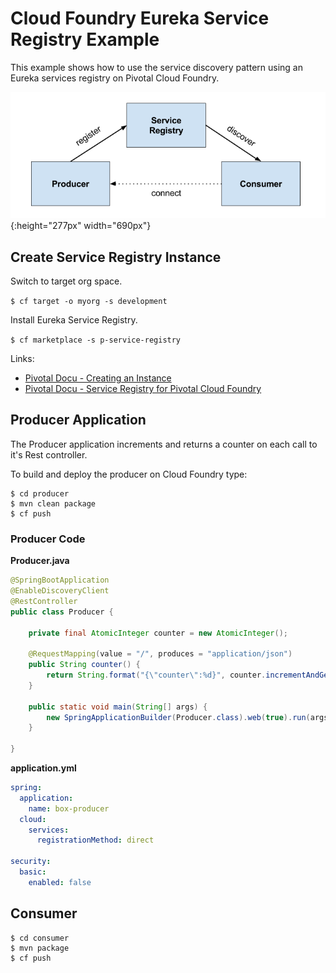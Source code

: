 # Cloud Foundry Eureka Service Registry Example

This example shows how to use the service discovery pattern using an Eureka services registry on Pivotal Cloud Foundry.

![Producer Service Discovery](producer-consumer-service-discovery.png){:height="277px" width="690px"}

## Create Service Registry Instance

Switch to target org space.

`$ cf target -o myorg -s development`

Install Eureka Service Registry.

`$ cf marketplace -s p-service-registry`

Links: 
* [Pivotal Docu - Creating an Instance](https://docs.pivotal.io/spring-cloud-services/1-3/common/service-registry/creating-an-instance.html)
* [Pivotal Docu - Service Registry for Pivotal Cloud Foundry](https://docs.pivotal.io/spring-cloud-services/1-3/common/service-registry/)

## Producer Application

The Producer application increments and returns a counter on each call to it's Rest controller.

To build and deploy the producer on Cloud Foundry type:

```
$ cd producer
$ mvn clean package
$ cf push
```
### Producer Code 
**Producer.java**
```java
@SpringBootApplication
@EnableDiscoveryClient
@RestController
public class Producer {

    private final AtomicInteger counter = new AtomicInteger();

    @RequestMapping(value = "/", produces = "application/json")
    public String counter() {
        return String.format("{\"counter\":%d}", counter.incrementAndGet());
    }

    public static void main(String[] args) {
        new SpringApplicationBuilder(Producer.class).web(true).run(args);
    }

}
```

**application.yml** 
```yaml
spring:
  application:
    name: box-producer
  cloud:
    services:
      registrationMethod: direct

security:
  basic:
    enabled: false
```    

## Consumer

```
$ cd consumer
$ mvn package
$ cf push
```
